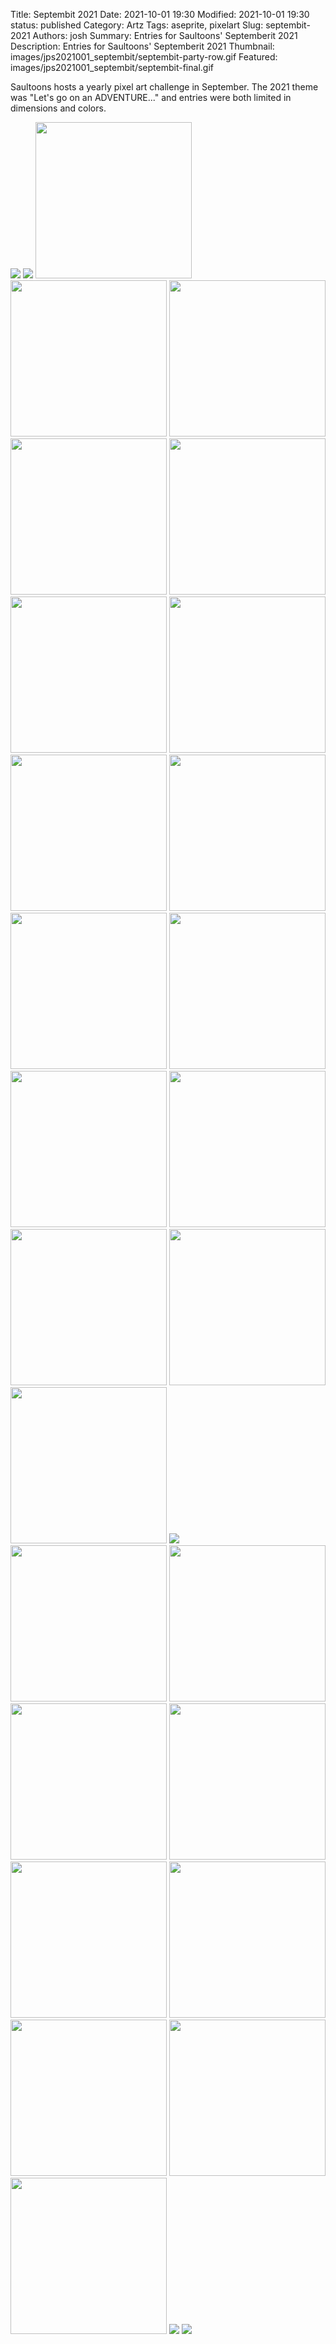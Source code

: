 Title: Septembit 2021
Date: 2021-10-01 19:30
Modified: 2021-10-01 19:30
status: published
Category: Artz
Tags: aseprite, pixelart
Slug: septembit-2021
Authors: josh
Summary: Entries for Saultoons' Septemberit 2021
Description: Entries for Saultoons' Septemberit 2021
Thumbnail: images/jps2021001_septembit/septembit-party-row.gif
Featured: images/jps2021001_septembit/septembit-final.gif

Saultoons hosts a yearly pixel art challenge in September. The 2021 theme was "Let's go on an ADVENTURE..." and entries were both limited in dimensions and colors.

<img src="{static}/images/jps2021001_septembit/septembit-02.gif" />
<img src="{static}/images/jps2021001_septembit/septembit-04.gif" />
<img src="{static}/images/jps2021001_septembit/septembit-05.gif" width="250" height="250" />

<img src="{static}/images/jps2021001_septembit/septembit-06.gif" width="250" height="250" />
<img src="{static}/images/jps2021001_septembit/septembit-07.gif" width="250" height="250" />
<img src="{static}/images/jps2021001_septembit/septembit-08.gif" width="250" height="250" />

<img src="{static}/images/jps2021001_septembit/septembit-09.gif" width="250" height="250" />
<img src="{static}/images/jps2021001_septembit/septembit-10.gif" width="250" height="250" />
<img src="{static}/images/jps2021001_septembit/septembit-11.gif" width="250" height="250" />

<img src="{static}/images/jps2021001_septembit/septembit-12.gif" width="250" height="250" />
<img src="{static}/images/jps2021001_septembit/septembit-13.gif" width="250" height="250" />
<img src="{static}/images/jps2021001_septembit/septembit-14.gif" width="250" height="250" />

<img src="{static}/images/jps2021001_septembit/septembit-15.gif" width="250" height="250" />
<img src="{static}/images/jps2021001_septembit/septembit-16.gif" width="250" height="250" />
<img src="{static}/images/jps2021001_septembit/septembit-17.gif" width="250" height="250" />

<img src="{static}/images/jps2021001_septembit/septembit-18.gif" width="250" height="250" />
<img src="{static}/images/jps2021001_septembit/septembit-19.gif" width="250" height="250" />
<img src="{static}/images/jps2021001_septembit/septembit-20.gif" width="250" height="250" />

<img src="{static}/images/jps2021001_septembit/septembit-19v20.gif" />

<img src="{static}/images/jps2021001_septembit/septembit-21.gif" width="250" height="250" />
<img src="{static}/images/jps2021001_septembit/septembit-22.gif" width="250" height="250" />
<img src="{static}/images/jps2021001_septembit/septembit-23.gif" width="250" height="250" />

<img src="{static}/images/jps2021001_septembit/septembit-24.gif" width="250" height="250" />
<img src="{static}/images/jps2021001_septembit/septembit-25.gif" width="250" height="250" />
<img src="{static}/images/jps2021001_septembit/septembit-26.gif" width="250" height="250" />


<img src="{static}/images/jps2021001_septembit/septembit-27.gif" width="250" height="250" />
<img src="{static}/images/jps2021001_septembit/septembit-28.gif" width="250" height="250" />
<img src="{static}/images/jps2021001_septembit/septembit-29.gif" width="250" height="250" />

<img src="{static}/images/jps2021001_septembit/septembit-party-row.gif" />

<img src="{static}/images/jps2021001_septembit/septembit-30.gif" />
